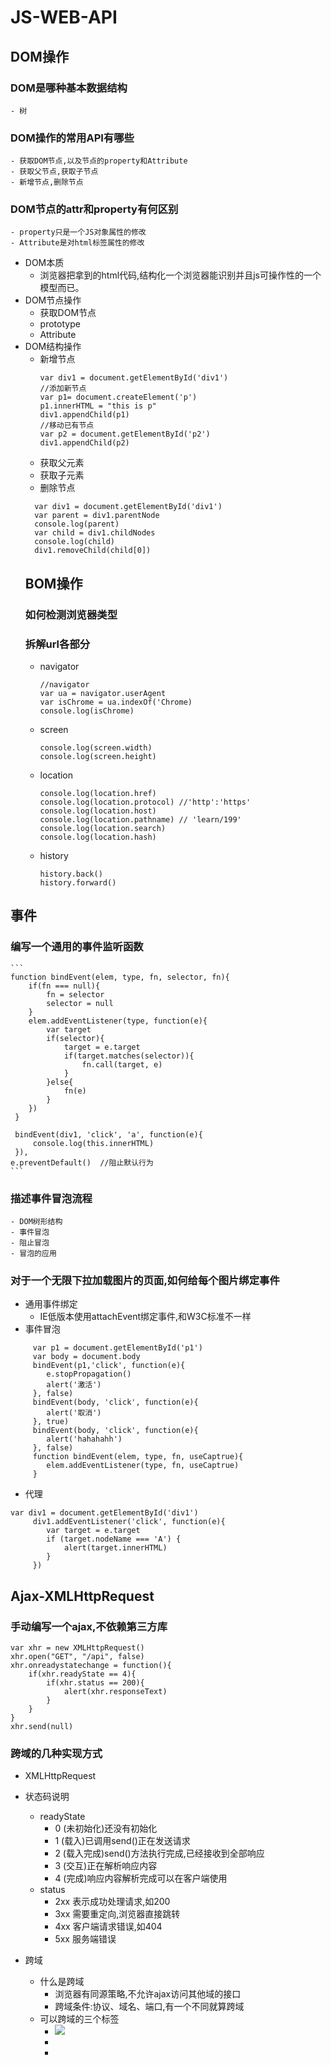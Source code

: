 # JS-WEB-API
##  DOM操作
### DOM是哪种基本数据结构
    - 树
### DOM操作的常用API有哪些
    - 获取DOM节点,以及节点的property和Attribute
    - 获取父节点,获取子节点
    - 新增节点,删除节点
### DOM节点的attr和property有何区别
    - property只是一个JS对象属性的修改
    - Attribute是对html标签属性的修改
- DOM本质
  - 浏览器把拿到的html代码,结构化一个浏览器能识别并且js可操作性的一个模型而已。
- DOM节点操作
  - 获取DOM节点
  - prototype
  - Attribute
- DOM结构操作
  - 新增节点
    ```
    var div1 = document.getElementById('div1')
    //添加新节点
    var p1= document.createElement('p')
    p1.innerHTML = "this is p"
    div1.appendChild(p1)
    //移动已有节点
    var p2 = document.getElementById('p2') 
    div1.appendChild(p2)
    ```
  - 获取父元素
  - 获取子元素
  - 删除节点
  ```
    var div1 = document.getElementById('div1')
    var parent = div1.parentNode
    console.log(parent)
    var child = div1.childNodes
    console.log(child)
    div1.removeChild(child[0])
  ```
  ## BOM操作
  ### 如何检测浏览器类型
  ### 拆解url各部分
  - navigator
    ```
    //navigator
    var ua = navigator.userAgent
    var isChrome = ua.indexOf('Chrome)
    console.log(isChrome)
    ```
  - screen
    ```
    console.log(screen.width)
    console.log(screen.height)
    ```
  - location
    ```
    console.log(location.href)
    console.log(location.protocol) //'http':'https'
    console.log(location.host) 
    console.log(location.pathname) // 'learn/199' 
    console.log(location.search)
    console.log(location.hash)
    ```
  - history
    ```
    history.back()
    history.forward()
    ```

## 事件
### 编写一个通用的事件监听函数
    ```
    function bindEvent(elem, type, fn, selector, fn){
        if(fn === null){
        	fn = selector
        	selector = null
        }
        elem.addEventListener(type, function(e){
        	var target
        	if(selector){
        		target = e.target
        		if(target.matches(selector)){
        			fn.call(target, e)
        		}
        	}else{
        		fn(e)
        	}
        })
     }

     bindEvent(div1, 'click', 'a', function(e){
         console.log(this.innerHTML)
     }),
    e.preventDefault()  //阻止默认行为
    ```
### 描述事件冒泡流程
    - DOM树形结构
    - 事件冒泡
    - 阻止冒泡
    - 冒泡的应用
### 对于一个无限下拉加载图片的页面,如何给每个图片绑定事件
- 通用事件绑定
  - IE低版本使用attachEvent绑定事件,和W3C标准不一样
- 事件冒泡
```
     var p1 = document.getElementById('p1')
     var body = document.body
     bindEvent(p1,'click', function(e){
     	e.stopPropagation()
     	alert('激活')
     }, false)
     bindEvent(body, 'click', function(e){
     	alert('取消')
     }, true)
     bindEvent(body, 'click', function(e){
     	alert('hahahahh')
     }, false)
     function bindEvent(elem, type, fn, useCaptrue){
        elem.addEventListener(type, fn, useCaptrue)
     }
```
- 代理
```
var div1 = document.getElementById('div1')
     div1.addEventListener('click', function(e){
     	var target = e.target
     	if (target.nodeName === 'A') {
     		alert(target.innerHTML)
     	}
     })
```

## Ajax-XMLHttpRequest
### 手动编写一个ajax,不依赖第三方库
```
var xhr = new XMLHttpRequest()
xhr.open("GET", "/api", false)
xhr.onreadystatechange = function(){
	if(xhr.readyState == 4){
		if(xhr.status == 200){
			alert(xhr.responseText)
		}
	}
}
xhr.send(null)
```
### 跨域的几种实现方式
- XMLHttpRequest
- 状态码说明
  - readyState
    - 0 (未初始化)还没有初始化
    - 1 (载入)已调用send()正在发送请求
    - 2 (载入完成)send()方法执行完成,已经接收到全部响应
    - 3 (交互)正在解析响应内容
    - 4 (完成)响应内容解析完成可以在客户端使用
  - status
    - 2xx 表示成功处理请求,如200
    - 3xx 需要重定向,浏览器直接跳转
    - 4xx 客户端请求错误,如404
    - 5xx 服务端错误
- 跨域
  - 什么是跨域
    - 浏览器有同源策略,不允许ajax访问其他域的接口
    - 跨域条件:协议、域名、端口,有一个不同就算跨域
  - 可以跨域的三个标签
    - <img src="xxx">  
    - <link href="xxxx">
    - <script href="xxxx">
  - 三个标签的场景
    - <img>用于打点统计,统计网站可能是其他域
    - <link><script>可以使用CDN,CDN的也是其他域
    - <script>可以用于JSONP
  - JSONP
  - 服务器端设置http header
  ```
  app.all('/test', function(req, res, next) {
    res.header("Access-Control-Allow-Origin", "*");
    res.header('Access-Control-Allow-Methods', 'PUT, GET, POST, DELETE, OPTIONS');
    res.header("Access-Control-Allow-Headers", "X-Requested-With");
    res.header('Access-Control-Allow-Headers', 'Content-Type');
    next();
  });

  ```

  ## 存储
  ### 请描述一下cookie,sessionStorage,localStorage的区别
    - 容量
    - 是否会携带到ajax
    - api易用性
  - cookie
    - 本身用于客户端服务端通信
    - 但是它有本地存储的功能,于是就被"借用"
    - 使用document.cookie=...获取和修改即可
  - cookie用于存储的缺点
    - 存储量太小,只有4KB
    - 所有http请求都带着,会影响获取资源的效率
    - API简单,需要封装才能用document.cookie = ....
  - localStorage和sessionStorage
    - HTML专门为存储设计,最大容量
    - API简单易用:
    - localStorage.setItem(key, value);localStorage.getItem(key)
  - 两者区别
    - localStorage一直都在
    - sessionStorage浏览器关闭即消失                     
   
### mouseover和mouseenter的区别
- mouseover：当鼠标移入元素或其子元素都会触发事件，所以有一个重复触发，冒泡的过程。对应的移除事件是mouseout
- mouseenter：当鼠标移入元素本身（不包含元素的子元素）会触发事件，也就是不会冒泡，对应的移除事件是mouseleave

### js的各种位置, 比如clientHeight,scrollHeight,offsetHeight ,以及scrollTop, offsetTop,clientTop的区别？
- clientHeight：表示的是可视区域的高度，不包含border和滚动条
- offsetHeight：表示可视区域的高度，包含了border和滚动条
- scrollHeight：表示了所有区域的高度，包含了因为滚动被隐藏的部分。
- clientTop：表示边框border的厚度，在未指定的情况下一般为0
- scrollTop：滚动后被隐藏的高度，获取对象相对于由offsetParent属性指定的父坐标(css定位的元素或body元素)距离顶端的高度。

### BFC（块级格式化上下文，用于清楚浮动，防止margin重叠等）
直译成：块级格式化上下文，是一个独立的渲染区域，并且有一定的布局规则。

- BFC区域不会与float box重叠
- BFC是页面上的一个独立容器，子元素不会影响到外面
- 计算BFC的高度时，浮动元素也会参与计算

那些元素会生成BFC：

- 根元素
- float不为none的元素
- position为fixed和absolute的元素
- display为inline-block、table-cell、table-caption，flex，inline-flex的元素
- overflow不为visible的元素

### QuerySelector/QuerySelectorAll和getElementById/getElementsByClassName的区别
- 灵活性
  - QS/QSA 均支持CSS的选择器，也就是说你可以这么写：
```
querySelector('div img .test')
//找到div下面的img下面类名为test的元素
```
  - 结论
    - 1.QS/QSA相较于GEBI/GEBC更加灵活和方便
    - 2.QS/QSA对于CSS伪类选择器不生效
- 动态性
  - 接下来我们来讨论QSA与GEBC最大的区别动态性。
```
<!DOCTYPE html>
<html lang="en">
<head>
    <meta charset="UTF-8">
    <meta name="viewport" content="width=device-width, initial-scale=1.0">
    <meta http-equiv="X-UA-Compatible" content="ie=edge">
    <title>Document</title>
</head>
<body>
    <script>
        a = document.querySelectorAll('img')
        b = document.getElementsByTagName('img')
        document.body.appendChild(new Image())
        console.log(a.length) // 0
        console.log(b.length) // 1
    </script>
</body>
</html>
```
   - 结论
     - 通过QSA选择的不受后来DOM变化的影响，但是通过GEBC会受DOM的影响。